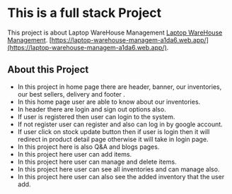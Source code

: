 # This is a full stack Project

This project is about Laptop WareHouse Management
[Laptop WareHouse Management]().
[https://laptop-warehouse-managem-a1da6.web.app/](https://laptop-warehouse-managem-a1da6.web.app/).

## About this Project

* In this project in home page there are header, banner, our inventories, our best sellers, delivery and footer .
* In this home page user are able to know about our inventories.
* In header there are login and sign out options also.
* If user is registered then user can login to the system.
* If not register user can register and also can log in by google account.
* If user click on stock update button then if user is login then it will redirect in product detail page otherwise it will take in login page.
* In this project here is also Q&A and blogs pages.
* In this project here user can add items.
* In this project here user can manage and delete items.
* In this project here user can see all inventories and can manage also.
* In this project here user can also see the added inventory that the user add.